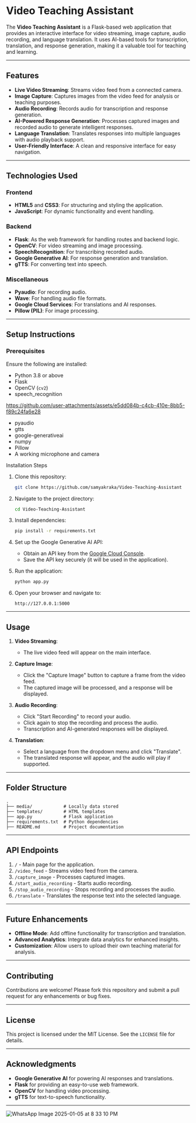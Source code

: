 
# Video Teaching Assistant

The **Video Teaching Assistant** is a Flask-based web application that provides an interactive interface for video streaming, image capture, audio recording, and language translation. It uses AI-based tools for transcription, translation, and response generation, making it a valuable tool for teaching and learning.

---

## Features

- **Live Video Streaming**: Streams video feed from a connected camera.
- **Image Capture**: Captures images from the video feed for analysis or teaching purposes.
- **Audio Recording**: Records audio for transcription and response generation.
- **AI-Powered Response Generation**: Processes captured images and recorded audio to generate intelligent responses.
- **Language Translation**: Translates responses into multiple languages with audio playback support.
- **User-Friendly Interface**: A clean and responsive interface for easy navigation.

---

## Technologies Used

### Frontend
- **HTML5** and **CSS3**: For structuring and styling the application.
- **JavaScript**: For dynamic functionality and event handling.

### Backend
- **Flask**: As the web framework for handling routes and backend logic.
- **OpenCV**: For video streaming and image processing.
- **SpeechRecognition**: For transcribing recorded audio.
- **Google Generative AI**: For response generation and translation.
- **gTTS**: For converting text into speech.

### Miscellaneous
- **Pyaudio**: For recording audio.
- **Wave**: For handling audio file formats.
- **Google Cloud Services**: For translations and AI responses.
- **Pillow (PIL)**: For image processing.

---

## Setup Instructions

### Prerequisites
Ensure the following are installed:
- Python 3.8 or above
- Flask
- OpenCV (`cv2`)
- speech_recognition

https://github.com/user-attachments/assets/e5dd084b-c4cb-410e-8bb5-f89c24fa6e28


- pyaudio
- gtts
- google-generativeai
- numpy
- Pillow
- A working microphone and camera

Installation Steps
1. Clone this repository:
   ```bash
   git clone https://github.com/samyakraka/Video-Teaching-Assistant
   ```
   
2. Navigate to the project directory:
   ```bash
   cd Video-Teaching-Assistant
   ```
3. Install dependencies:
   ```bash
   pip install -r requirements.txt
   ```
4. Set up the Google Generative AI API:
   - Obtain an API key from the [Google Cloud Console](https://console.cloud.google.com/).
   - Save the API key securely (it will be used in the application).

5. Run the application:
   ```bash
   python app.py
   ```

6. Open your browser and navigate to:
   ```
   http://127.0.0.1:5000
   ```

---

## Usage

1. **Video Streaming**:
   - The live video feed will appear on the main interface.

2. **Capture Image**:
   - Click the "Capture Image" button to capture a frame from the video feed.
   - The captured image will be processed, and a response will be displayed.

3. **Audio Recording**:
   - Click "Start Recording" to record your audio.
   - Click again to stop the recording and process the audio.
   - Transcription and AI-generated responses will be displayed.

4. **Translation**:
   - Select a language from the dropdown menu and click "Translate".
   - The translated response will appear, and the audio will play if supported.

---

## Folder Structure

```plaintext
.
├── media/            # Locally data stored 
├── templates/        # HTML templates
├── app.py            # Flask application
├── requirements.txt  # Python dependencies
├── README.md         # Project documentation
```

---

## API Endpoints

1. `/` - Main page for the application.
2. `/video_feed` - Streams video feed from the camera.
3. `/capture_image` - Processes captured images.
4. `/start_audio_recording` - Starts audio recording.
5. `/stop_audio_recording` - Stops recording and processes the audio.
6. `/translate` - Translates the response text into the selected language.

---

## Future Enhancements

- **Offline Mode**: Add offline functionality for transcription and translation.
- **Advanced Analytics**: Integrate data analytics for enhanced insights.
- **Customization**: Allow users to upload their own teaching material for analysis.

---

## Contributing

Contributions are welcome! Please fork this repository and submit a pull request for any enhancements or bug fixes.

---

## License

This project is licensed under the MIT License. See the `LICENSE` file for details.

---

## Acknowledgments

- **Google Generative AI** for powering AI responses and translations.
- **Flask** for providing an easy-to-use web framework.
- **OpenCV** for handling video processing.
- **gTTS** for text-to-speech functionality.

---

![WhatsApp Image 2025-01-05 at 8 33 10 PM](https://github.com/user-attachments/assets/56bfc5c1-92e9-488b-95ae-af48b9513eb0)
